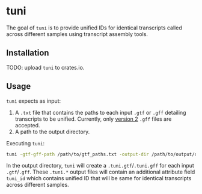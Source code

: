 # tuni

The goal of `tuni` is to provide unified IDs for identical transcripts called across different samples using transcript assembly tools.

## Installation

TODO: upload `tuni` to crates.io.

## Usage

`tuni` expects as input:

1. A `.txt` file that contains the paths to each input `.gtf` or `.gff` detailing transcripts to be unified. Currently, only [version 2](https://www.ensembl.org/info/website/upload/gff.html) `.gff` files are accepted.
2. A path to the output directory.

Executing `tuni`:

```bash
tuni -gtf-gff-path /path/to/gtf_paths.txt -output-dir /path/to/output/directory/
```

In the output directory, `tuni` will create a `.tuni.gtf`/`.tuni.gff` for each input `.gtf`/`.gff`. These `.tuni.*` output files will contain an additional attribute field `tuni_id` which contains unified ID that will be same for identical transcripts across different samples.
